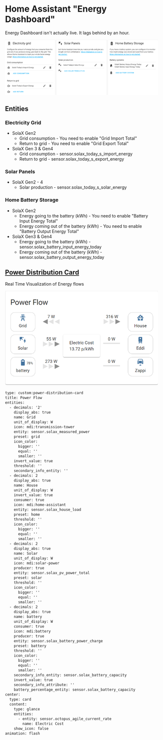 # Home Assistant "Energy Dashboard"
Energy Dashboard isn't actually live. It lags behind by an hour.

![Energy dashboard config](images/dashboard-energy-config.png)

## Entities

### Electricity Grid
- SolaX Gen2
  - Grid consumption - You need to enable "Grid Import Total"
  - Return to grid - You need to enable "Grid Export Total"
- SolaX Gen 3 & Gen4
  - Grid consumption - sensor.solax_today_s_import_energy
  - Return to grid - sensor.solax_today_s_export_energy

### Solar Panels
- SolaX Gen2 - 4
  - Solar production - sensor.solax_today_s_solar_energy

### Home Battery Storage
- SolaX Gen2
  - Energy going to the battery (kWh) - You need to enable "Battery Input Energy Total"
  - Energy coming out of the battery (kWh) - You need to enable "Battery Output Energy Total"
- SolaX Gen3 & Gen4
  - Energy going to the battery (kWh) - sensor.solax_battery_input_energy_today
  - Energy coming out of the battery (kWh) - sensor.solax_battery_output_energy_today

## [Power Distribution Card](https://github.com/JonahKr/power-distribution-card)
Real Time Visualization of Energy flows

![Power Distribution Card](images/cards-power-distribution-card.png)

```
type: custom:power-distribution-card
title: Power Flow
entities:
  - decimals: '2'
    display_abs: true
    name: Grid
    unit_of_display: W
    icon: mdi:transmission-tower
    entity: sensor.solax_measured_power
    preset: grid
    icon_color:
      bigger: ''
      equal: ''
      smaller: ''
    invert_value: true
    threshold: ''
    secondary_info_entity: ''
  - decimals: 2
    display_abs: true
    name: House
    unit_of_display: W
    invert_value: true
    consumer: true
    icon: mdi:home-assistant
    entity: sensor.solax_house_load
    preset: home
    threshold: ''
    icon_color:
      bigger: ''
      equal: ''
      smaller: ''
  - decimals: 2
    display_abs: true
    name: Solar
    unit_of_display: W
    icon: mdi:solar-power
    producer: true
    entity: sensor.solax_pv_power_total
    preset: solar
    threshold: ''
    icon_color:
      bigger: ''
      equal: ''
      smaller: ''
  - decimals: 2
    display_abs: true
    name: battery
    unit_of_display: W
    consumer: true
    icon: mdi:battery
    producer: true
    entity: sensor.solax_battery_power_charge
    preset: battery
    threshold: ''
    icon_color:
      bigger: ''
      equal: ''
      smaller: ''
    secondary_info_entity: sensor.solax_battery_capacity
    invert_value: true
    secondary_info_attribute: ''
    battery_percentage_entity: sensor.solax_battery_capacity
center:
  type: card
  content:
    type: glance
    entities:
      - entity: sensor.octopus_agile_current_rate
        name: Electric Cost
    show_icon: false
animation: flash
```